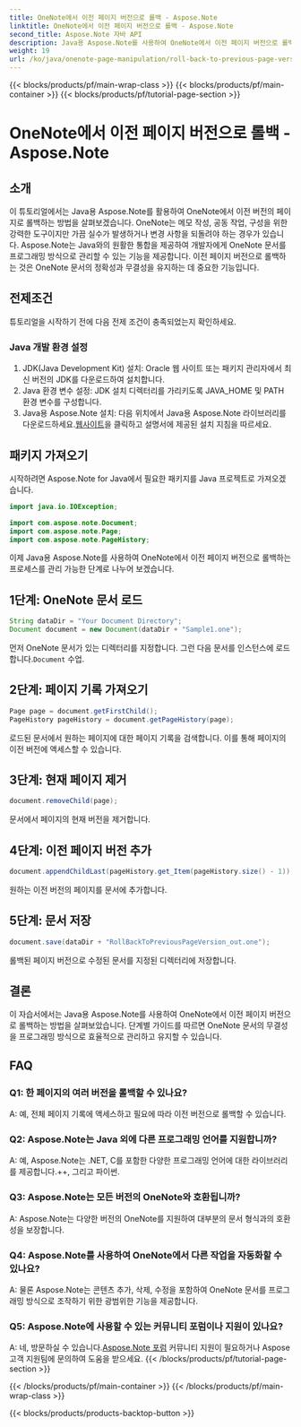```yaml
---
title: OneNote에서 이전 페이지 버전으로 롤백 - Aspose.Note
linktitle: OneNote에서 이전 페이지 버전으로 롤백 - Aspose.Note
second_title: Aspose.Note 자바 API
description: Java용 Aspose.Note를 사용하여 OneNote에서 이전 페이지 버전으로 롤백하는 방법을 알아보세요. 효율적인 문서 관리를 위해 이 단계별 가이드를 따르세요.
weight: 19
url: /ko/java/onenote-page-manipulation/roll-back-to-previous-page-version/
---
```


{{< blocks/products/pf/main-wrap-class >}}
{{< blocks/products/pf/main-container >}}
{{< blocks/products/pf/tutorial-page-section >}}

# OneNote에서 이전 페이지 버전으로 롤백 - Aspose.Note

## 소개

이 튜토리얼에서는 Java용 Aspose.Note를 활용하여 OneNote에서 이전 버전의 페이지로 롤백하는 방법을 살펴보겠습니다. OneNote는 메모 작성, 공동 작업, 구성을 위한 강력한 도구이지만 가끔 실수가 발생하거나 변경 사항을 되돌려야 하는 경우가 있습니다. Aspose.Note는 Java와의 원활한 통합을 제공하여 개발자에게 OneNote 문서를 프로그래밍 방식으로 관리할 수 있는 기능을 제공합니다. 이전 페이지 버전으로 롤백하는 것은 OneNote 문서의 정확성과 무결성을 유지하는 데 중요한 기능입니다.

## 전제조건

튜토리얼을 시작하기 전에 다음 전제 조건이 충족되었는지 확인하세요.

### Java 개발 환경 설정
1. JDK(Java Development Kit) 설치: Oracle 웹 사이트 또는 패키지 관리자에서 최신 버전의 JDK를 다운로드하여 설치합니다.
2. Java 환경 변수 설정: JDK 설치 디렉터리를 가리키도록 JAVA_HOME 및 PATH 환경 변수를 구성합니다.
3.  Java용 Aspose.Note 설치: 다음 위치에서 Java용 Aspose.Note 라이브러리를 다운로드하세요.[웹사이트](https://purchase.aspose.com/buy)을 클릭하고 설명서에 제공된 설치 지침을 따르세요.

## 패키지 가져오기

시작하려면 Aspose.Note for Java에서 필요한 패키지를 Java 프로젝트로 가져오겠습니다.

```java
import java.io.IOException;

import com.aspose.note.Document;
import com.aspose.note.Page;
import com.aspose.note.PageHistory;
```

이제 Java용 Aspose.Note를 사용하여 OneNote에서 이전 페이지 버전으로 롤백하는 프로세스를 관리 가능한 단계로 나누어 보겠습니다.

## 1단계: OneNote 문서 로드
```java
String dataDir = "Your Document Directory";
Document document = new Document(dataDir + "Sample1.one");
```
 먼저 OneNote 문서가 있는 디렉터리를 지정합니다. 그런 다음 문서를 인스턴스에 로드합니다.`Document` 수업.

## 2단계: 페이지 기록 가져오기
```java
Page page = document.getFirstChild();
PageHistory pageHistory = document.getPageHistory(page);
```
로드된 문서에서 원하는 페이지에 대한 페이지 기록을 검색합니다. 이를 통해 페이지의 이전 버전에 액세스할 수 있습니다.

## 3단계: 현재 페이지 제거
```java
document.removeChild(page);
```
문서에서 페이지의 현재 버전을 제거합니다.

## 4단계: 이전 페이지 버전 추가
```java
document.appendChildLast(pageHistory.get_Item(pageHistory.size() - 1));
```
원하는 이전 버전의 페이지를 문서에 추가합니다.

## 5단계: 문서 저장
```java
document.save(dataDir + "RollBackToPreviousPageVersion_out.one");
```
롤백된 페이지 버전으로 수정된 문서를 지정된 디렉터리에 저장합니다.

## 결론

이 자습서에서는 Java용 Aspose.Note를 사용하여 OneNote에서 이전 페이지 버전으로 롤백하는 방법을 살펴보았습니다. 단계별 가이드를 따르면 OneNote 문서의 무결성을 프로그래밍 방식으로 효율적으로 관리하고 유지할 수 있습니다.

## FAQ

### Q1: 한 페이지의 여러 버전을 롤백할 수 있나요?

A: 예, 전체 페이지 기록에 액세스하고 필요에 따라 이전 버전으로 롤백할 수 있습니다.

### Q2: Aspose.Note는 Java 외에 다른 프로그래밍 언어를 지원합니까?

A: 예, Aspose.Note는 .NET, C를 포함한 다양한 프로그래밍 언어에 대한 라이브러리를 제공합니다.++, 그리고 파이썬.

### Q3: Aspose.Note는 모든 버전의 OneNote와 호환됩니까?

A: Aspose.Note는 다양한 버전의 OneNote를 지원하여 대부분의 문서 형식과의 호환성을 보장합니다.

### Q4: Aspose.Note를 사용하여 OneNote에서 다른 작업을 자동화할 수 있나요?

A: 물론 Aspose.Note는 콘텐츠 추가, 삭제, 수정을 포함하여 OneNote 문서를 프로그래밍 방식으로 조작하기 위한 광범위한 기능을 제공합니다.

### Q5: Aspose.Note에 사용할 수 있는 커뮤니티 포럼이나 지원이 있나요?

 A: 네, 방문하실 수 있습니다.[Aspose.Note 포럼](https://forum.aspose.com/c/note/28) 커뮤니티 지원이 필요하거나 Aspose 고객 지원팀에 문의하여 도움을 받으세요.
{{< /blocks/products/pf/tutorial-page-section >}}

{{< /blocks/products/pf/main-container >}}
{{< /blocks/products/pf/main-wrap-class >}}

{{< blocks/products/products-backtop-button >}}
